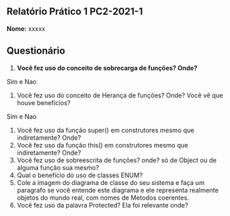 ## Relatório Prático 1 PC2-2021-1

**Nome:** xxxxx

## Questionário

1. **Você fez uso do conceito de sobrecarga de funções? Onde?**

Sim e Nao

1. Você fez uso do conceito de Herança de funções? Onde? Você vê que houve benefícios?

Sim e Nao

1. Você fez uso da função super() em construtores mesmo que indiretamente? Onde?
1. Você fez uso da função this() em construtores mesmo que indiretamente? Onde?
1. Você fez uso de sobreescrita de funções? onde? só de Object ou de alguma função sua mesmo?
1. Qual o benefício do uso de classes ENUM?
1. Cole a imagem do diagrama de classe do seu sistema e faça um paragrafo se você entende este diagrama e ele representa realmente objetos do mundo real, com nomes de Metodos coerentes.
1. Você fez uso da palavra Protected? Ela foi relevante onde?

